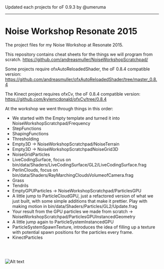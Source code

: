 Updated each projects for oF 0.9.3 by @umeruma

---

# Noise Workshop Resonate 2015

The project files for my Noise Workshop at Resonate 2015. 

This repository contains cheat sheets for the things we will program from scratch.
https://github.com/andreasmuller/NoiseWorkshopScratchpad/

Some projects require ofxAutoReloadedShader, the oF 0.8.4 compatible version:
https://github.com/andreasmuller/ofxAutoReloadedShader/tree/master_0.8.4

The Kinect project requires ofxCv, the oF 0.8.4 compatible version:
https://github.com/kylemcdonald/ofxCv/tree/0.8.4

At the workshop we went through things in this order:

- We started with the Empty template and turned it into NoiseWorkshopScratchpad/Frequency
- StepFunctions
- ShapingFunctions
- Thresholding
- Empty3D -> NoiseWorkshopScratchpad/NoiseTerrain
- Empty3D -> NoiseWorkshopScratchpadNoiseGrid3D
- NoiseGridParticles
- LiveCodingSurface, focus on bin/data/Shaders/LiveCodingSurface/GL2/LiveCodingSurface.frag
- PerlinClouds, focus on bin/data/Shaders/RayMarchingCloudsVolumeofCamera.frag
- Grass
- Tendrils
- EmptyGPUParticles -> NoiseWorkshopScratchpad/ParticlesGPU
- A little jump to ParticleCloudGPU, just a refactored version of what we just built, with some simple additions that make it prettier. Play with making motion in bin/data/Shaders/Particles/GL2/Update.frag
- Your result from the GPU particles we made from scratch -> NoiseWorkshopScratchpad/ParticlesGPUInstancedGeometry
- A little jump again to ParticleSystemInstancedGPU
- ParticleSystemSpawnTexture, introduces the idea of filling up a texture with potential spawn positions for the particles every frame.
- KinectParticles 


<br>
<br>

![Alt text](Screenshots/PosterImageSmall.jpg?raw=true "Optional Title")
